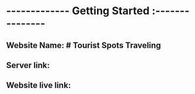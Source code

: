# ------------- Getting Started :---------------

## Website Name: # Tourist Spots Traveling

## Server link:


## Website live link:
